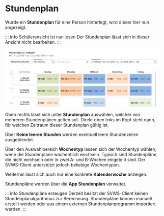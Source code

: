 # Stundenplan 

Wurde ein **Stundenplan** für eine Person hinterlegt, wird dieser hier nun angezeigt.

::: info Schüleransicht ist nur-lesen
Der Stundenplan lässt sich in dieser Ansicht nicht bearbeiten.
:::

![Beispielstundenplan](./graphics/svws_schueler_stundenplan.png "Ein Ausschnitt aus einem Stundenplan.")

Oben rechts lässt sich unter **Stundenplan** auswählen, welcher von mehreren Stundenplänen gelten soll. Direkt oben links im Kopf steht dann, für welchen Zeitraum dieser Stundenplan gültig ist.

Über **Keine leeren Stunden** werden eventuell leere Stundenzeilen ausgeblendet.

Über den Auswahlbereich **Wochentyp** lassen sich der Wochentyp wählen, wenn die Stundenpläne wöchentlich wechseln. Typisch sind Stundenpläne, die nicht wechseln oder in zwei A- und B-Wochen eingeteilt sind. Der SVWS-Client unterstützt jedoch beliebige Wochentypen.

Weiterhin lässt sich auch nur eine konkrete **Kalenderwoche** anzeigen.

Stundenpläne werden über die **App Stundenplan** verwaltet.

::: info Stundenpläne erzeugen
Derzeit besitzt der SVWS-Client keinen Stundenplanalgorithmus zur Berechnung. Stundenpläne können manuell erstellt werden oder aus einem externen Stundenplanprogramm importiert werden.
:::